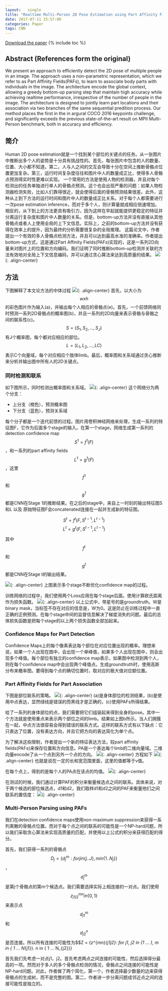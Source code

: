 ```yaml
---
layout:   single
title: "Realtime Multi-Person 2D Pose Estimation using Part Affinity Fields"
date: 2017-07-11 15:57:00
categories: Paper
tags: CNN
---
```


[Download the paper](https://arxiv.org/abs/1611.08050)
{% include toc %}

## Abstract (References form the original)
We present an approach to efficiently detect the 2D pose of multiple people in an image. The approach uses a non-parametric representation, which we refer to as Part Affinity Fields(PAFs), to learn to associate body parts with individuals in the image. The architecture encode the global context, allowing a greedy bottom-up parsing step that maintain high accuracy while achieving realtime performance, irrespective of the number of people in the image. The architecture is designed to jointly learn part locations and their association via two branches of the same sequential predition process. Our method places the first in the in argural COCO 2016 keypoints challenge, and significantly exceeds the previous state-of-the-art result on MPII Multi-Person benchmark, both in accuracy and efficiency.


## 简介
Human 2D pose estimation就是一个找到某个部位的关键点的任务。从一张图片中推断出多个人的姿势是十分具有挑战性的。首先，每张图片中包含的人的数量、位置、大小都不知道。第二，人与人之间的交互会导致十分在空间上推断骨骼点位置更加复杂。第三，运行时间复杂度往往和图片中人的数量成正比，使得多人骨骼点预测得实时性更难以实现。
一个常用的方法是使用人物的检测器，并且对每个检测出的任务单独进行单人的骨骼点预测。这个也会出现严重的问题：如果人物检测器检测失败，比如人们靠得很近，就会使得后面的骨骼预测结果很差。此外，这种从上到下方法的运行时间和图片中人的数量成正比关系。对于每个人都需要进行一次pose estimation inference，而对于多个人，则计算量就成相应倍速增加。相反的，从下到上的方法更具有吸引力，因为这样在早起就能提供更稳定的特征并分离运行复杂度和图片中人数量的关系。但是，bottom-up方法并没有直接从其他骨骼点或者人上使用全局的上下文信息。实际上，之前的bottom-up方法并没有获得在效率上的提升，因为最终的分析需要很复杂的全局推理。
这篇论文中，作者提出一个有效的多人骨骼点检测方法，并且可以达到最高水准的准确率。作者提出bottom-up方式，这是通过Part Affinity Fields(PAFs)实现的，这是一系列2D向量来对图片上的位置和方向编码。我们证明了同时推断bottom-up检测并关联的方法有效地对全局上下文信息编码，并可以通过贪心算法来达到高质量的结果。
![](https://raw.githubusercontent.com/JakeRenn/jakerenn.github.io/master/images/post-MultiPerson_2D_Pose/post-MultiPerson_2D_Pose1.png){: .align-center}

## 方法
下图解释了本文论方法的中体过程
![](https://raw.githubusercontent.com/JakeRenn/jakerenn.github.io/master/images/post-MultiPerson_2D_Pose/post-MultiPerson_2D_Pose2.png){: .align-center}
首先，以大小为$$w x h$$的彩色图片作为输入(a)，并输出每个人相应的骨骼点(e)。首先，一个前馈网络同时预测一系列2D骨骼点的概率图(b)，并且一系列的2D向量来表示骨骼与骨骼之间的联系性(c)。$$S = (S_1, S_2, ..., S_J)$$有J个概率图，每个都对应相应的部位。$$L = (L_1, L_2, ..., LC) $$表示C个向量域，每个对应相应个肢体limb。最后，概率图和关系域通过贪心推断来分析并输出图中所有人的2D关键点。

### 同时检测和联系
如下图所示，同时检测出概率图和关系域。
![](https://raw.githubusercontent.com/JakeRenn/jakerenn.github.io/master/images/post-MultiPerson_2D_Pose/post-MultiPerson_2D_Pose3.png){: .align-center}
这个网络分为两个分支：

* 上分支（橙色），预测概率图
* 下分支（蓝色），预测关系域

每个分子都是一个迭代前馈的过程。图片用卷积神经网络来处理，生成一系列的特征图F，它作为后面多个stage的输入。在第一个stage，网络生成第一系列的detection confidence map $$S^1 = f^1(F)$$，和一系列的part affinity fields $$ L^1 = g^1(F) $$，这里$$f^1$$和$$g^1$$都是CNN在Stage 1的推断结果。在之后的stage中，来自上一时刻的输出特征图S和L 以及 原始特征图F会concatenated连接在一起并生成新的特征图。

$$ S^t = f^t(F, S^{t-1}, L^{t-1}) $$
$$ L^t = g^t(F, S^{t-1}, L^{t-1}) $$

其中$$f^t$$和$$g^t$$都是CNN在Stage t的输出结果。

![](https://raw.githubusercontent.com/JakeRenn/jakerenn.github.io/master/images/post-MultiPerson_2D_Pose/post-MultiPerson_2D_Pose4.png){: .align-center}
上图表示多个stage不断优化confidence map的过程。

训练网络的过程中，我们使用两个Loss应用在每个stage后面。使用计算欧氏距离作为损失函数。
![](https://raw.githubusercontent.com/JakeRenn/jakerenn.github.io/master/images/post-MultiPerson_2D_Pose/post-MultiPerson_2D_Pose5.png){: .align-center}
以上公式中，带星号的是groundtruth。W是binary mask，当标签不存在对应的信息是，W为0。这是防止在训练过程中一直正确的正例预测。在每个stage中间的监督信息解决了梯度消失的问题。最后的总体损失函数是把每个stage的以上两个损失函数全部加起来。

### Confidence Maps for Part Detection
Confidence Maps上的每个像素表达每个部位在对应位置出现的概率。理想来说，如果一个人出现在图中，会出现一个单峰值，如果多个人出现在图中，则会出现多个峰值。每个部位有独立的confidence map表示，如果图中检测到两个人，则在每个confidence map中会出现两个峰值点。生成groundtruth时，使用高斯分布来概率图。要得到每个点的确切位置时，取对应的极大值对应额位置。

### Part Affinity Fields for Part Association
下图是部位联系的策略。
![](https://raw.githubusercontent.com/JakeRenn/jakerenn.github.io/master/images/post-MultiPerson_2D_Pose/post-MultiPerson_2D_Pose6.png){: .align-center}
(a)是身体部位的检测结果，(b)是使用中点表达，显然绿线是错误的而黑线才是正确的，(c)使用PAFs所得结果。

给了一系列的身体部位的点，我们需要把它们组装起来得到全身的pose。其中一个方法就是使用重点来表示两个部位之间的limb。结果如上图b所示。当人们拥簇在一起，中点方法很容易会得到错误的联系方式。这样的联系方式有以下缺点：它只表达了位置，没有表达方向，并且它把方向的表达简化为单个点。

为了解决这些限制，作者提出一个新的特征表达方法，较part affinity fields(PAFs)来保存位置和方向信息。PA是一个表达每个limb的二维向量域。二维向量encode了从一个点到另外一个点的方向。
![](https://raw.githubusercontent.com/JakeRenn/jakerenn.github.io/master/images/post-MultiPerson_2D_Pose/post-MultiPerson_2D_Pose7.png){: .align-center}
方程如下
![](https://raw.githubusercontent.com/JakeRenn/jakerenn.github.io/master/images/post-MultiPerson_2D_Pose/post-MultiPerson_2D_Pose8.png){: .align-center}
也就是说在一定的长和宽范围里面，这里的值都等于v值。

在每个点上，得到的是每个人的PA点在该点的均值。
![](https://raw.githubusercontent.com/JakeRenn/jakerenn.github.io/master/images/post-MultiPerson_2D_Pose/post-MultiPerson_2D_Pose9.png){: .align-center}

在测试的时候，我们通过计算PAF的积分来衡量候选点之间的联系。具体来说，对于两个候选的部位候选点，d1和d2，我们取样d1和d2之间的PAF来衡量他们之间联系的置信度：
![](https://raw.githubusercontent.com/JakeRenn/jakerenn.github.io/master/images/post-MultiPerson_2D_Pose/post-MultiPerson_2D_Pose10.png){: .align-center}

### Multi-Person Parsing using PAFs
我们在detection confidence maps使用non-maximum suppression来获得一系列离散的骨骼点位置。而对于每个点之间的联系的可能性是一个NP-hard问题，所以我们采取贪心算法来实现高质量的匹配，并使用以上公式的积分来获得匹配的得分。

首先，我们获得一系列的骨骼点$$D_j = \{d^m_j: for j in \{j .. J\}, m in \{1 .. N_j\}\}$$，$$d^m_j$$是第j个骨骼点的第m个候选点。我们需要选择实际上相连接的一对点。我们使用$$z^{mn}_{j1j2} in \{0, 1\}$$来表示点$$d^m_{j1}$$和$$d^n_{j2}$$是否连接。所以所有连接的可能性为$$Z = \{z^{mn}_{j1j2}: for j1, j2 in \{1 ... \}, m in \{ 1 ... N_{j1}\}. n in \{ 1 ... N_{j2}\}\}

首先我们先考虑一对点j1，j2。首先考虑两点之间连接的可能性，然后选择得分最高的一项。然而对于多人的多个骨骼点检测的情况，骨骼点之间连接的可能性是NP-hard问题。对此，作者做了两个简化，第一个，作者选择最少数量的边来获得骨骼点的生成树，而不是完整的图。第二，作者进一步分离问题成邻近点之间的连接可能性是独立的。

